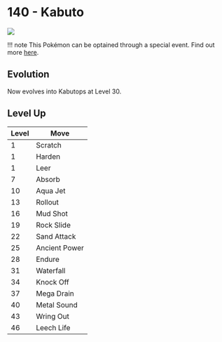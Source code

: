 # 140 - Kabuto
![][140]

!!! note
    This Pokémon can be optained through a special event. Find out more [here](../../special_events/#fossil-pokemon).

## Evolution
Now evolves into Kabutops at Level 30.

## Level Up

Level | Move
---   | ---
  1   | Scratch
  1   | Harden
  1   | Leer
  7   | Absorb
 10   | Aqua Jet
 13   | Rollout
 16   | Mud Shot
 19   | Rock Slide
 22   | Sand Attack
 25   | Ancient Power
 28   | Endure
 31   | Waterfall
 34   | Knock Off
 37   | Mega Drain
 40   | Metal Sound
 43   | Wring Out
 46   | Leech Life

[140]: ../img/pokemon/140.png
